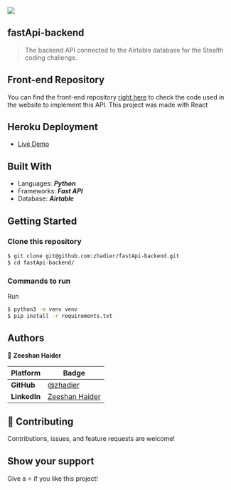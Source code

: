 ![](https://img.shields.io/static/v1?label=BY&message=ZeeshanHaider&color=red)

## fastApi-backend

> The backend API connected to the Airtable database for the Stealth coding challenge.

## Front-end Repository

You can find the front-end repository [right here](https://github.com/zhadier/Stealth-Coding-Challenge) to check the code used in the website to implement this API. This project was made with React

## Heroku Deployment
- [Live Demo](https://fastapi-stealth.herokuapp.com/)
## Built With

- Languages: _**Python**_
- Frameworks: _**Fast API**_
- Database: _**Airtable**_

## Getting Started

### Clone this repository

```bash
$ git clone git@github.com:zhadier/fastApi-backend.git
$ cd fastApi-backend/
```

### Commands to run

Run
```bash
$ python3 -m venv venv
$ pip install -r requirements.txt 
```

## Authors

 👤 **Zeeshan Haider**

  Platform | Badge |
 --- | --- |
 **GitHub**   | [@zhadier](https://github.com/zhadier)
 **LinkedIn** | [Zeeshan Haider](https://www.linkedin.com/in/zhadier39/)

## 🤝 Contributing

Contributions, issues, and feature requests are welcome!

## Show your support

Give a ⭐️ if you like this project!
